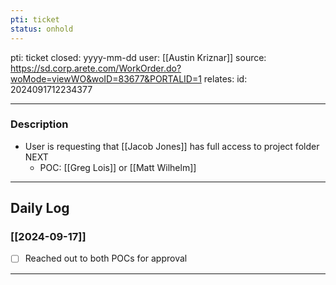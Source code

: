 ```yaml
---
pti: ticket
status: onhold
---
```

pti: ticket 
closed: yyyy-mm-dd
user: [[Austin Kriznar]]
source: https://sd.corp.arete.com/WorkOrder.do?woMode=viewWO&woID=83677&PORTALID=1
relates: 
id: 2024091712234377

---
### Description
- User is requesting that [[Jacob Jones]] has full access to project folder NEXT
	- POC: [[Greg Lois]] or [[Matt Wilhelm]]
---
## Daily Log
### [[2024-09-17]]
- [ ] Reached out to both POCs for approval
---




